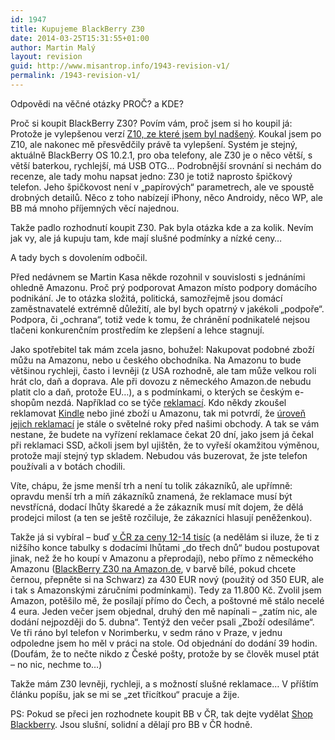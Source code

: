 ```yaml
---
id: 1947
title: Kupujeme BlackBerry Z30
date: 2014-03-25T15:31:55+01:00
author: Martin Malý
layout: revision
guid: http://www.misantrop.info/1943-revision-v1/
permalink: /1943-revision-v1/
---
```

Odpovědi na věčné otázky PROČ? a KDE?

<!--more-->

Proč si koupit BlackBerry Z30? Povím vám, proč jsem si ho koupil já: Protože je vylepšenou verzí [Z10, ze které jsem byl nadšený](http://www.misantrop.info/prvni-kroky-s-blackberry-z10/ "První kroky s BlackBerry Z10"). Koukal jsem po Z10, ale nakonec mě přesvědčily právě ta vylepšení. Systém je stejný, aktuálně BlackBerry OS 10.2.1, pro oba telefony, ale Z30 je o něco větší, s větší baterkou, rychlejší, má USB OTG&#8230; Podrobnější srovnání si nechám do recenze, ale tady mohu napsat jedno: Z30 je totiž naprosto špičkový telefon. Jeho špičkovost není v &#8222;papírových&#8220; parametrech, ale ve spoustě drobných detailů. Něco z toho nabízejí iPhony, něco Androidy, něco WP, ale BB má mnoho příjemných věcí najednou.

Takže padlo rozhodnutí koupit Z30. Pak byla otázka kde a za kolik. Nevím jak vy, ale já kupuju tam, kde mají slušné podmínky a nízké ceny&#8230;

A tady bych s dovolením odbočil.

Před nedávnem se Martin Kasa někde rozohnil v souvislosti s jednáními ohledně Amazonu. Proč prý podporovat Amazon místo podpory domácího podnikání. Je to otázka složitá, politická, samozřejmě jsou domácí zaměstnavatelé extrémně důležití, ale byl bych opatrný v jakékoli &#8222;podpoře&#8220;. Podpora, či &#8222;ochrana&#8220;, totiž vede k tomu, že chránění podnikatelé nejsou tlačeni konkurenčním prostředím ke zlepšení a lehce stagnují.

Jako spotřebitel tak mám zcela jasno, bohužel: Nakupovat podobné zboží můžu na Amazonu, nebo u českého obchodníka. Na Amazonu to bude většinou rychleji, často i levněji (z USA rozhodně, ale tam může velkou roli hrát clo, daň a doprava. Ale při dovozu z německého Amazon.de nebudu platit clo a daň, protože EU&#8230;), a s podmínkami, o kterých se českým e-shopům nezdá. Například co se týče [reklamací](http://www.misantrop.info/jak-reklamovat-u-amazonu-neplatit-znovu-clo-ani-dph). Kdo někdy zkoušel reklamovat [Kindle](http://www.amazon.de/s/?_encoding=UTF8&camp=1638&creative=19454&field-keywords=kindle%20paperwhite&linkCode=ur2&site-redirect=de&sprefix=kindl%2Celectronics%2C181&tag=kindlecat-21&url=search-alias%3Delectronics) nebo jiné zboží u Amazonu, tak mi potvrdí, že [úroveň jejich reklamací](http://www.misantrop.info/vite-co-je-za-starosti-s-reklamaci-zbozi-v-cizine) je stále o světelné roky před našimi obchody. A tak se vám nestane, že budete na vyřízení reklamace čekat 20 dní, jako jsem já čekal při reklamaci SSD, ačkoli jsem byl ujištěn, že to vyřeší okamžitou výměnou, protože mají stejný typ skladem. Nebudou vás buzerovat, že jste telefon používali a v botách chodili.

Víte, chápu, že jsme menší trh a není tu tolik zákazníků, ale upřímně: opravdu menší trh a míň zákazníků znamená, že reklamace musí být nevstřícná, dodací lhůty škaredé a že zákazník musí mít dojem, že dělá prodejci milost (a ten se ještě rozčiluje, že zákazníci hlasují peněženkou).

Takže já si vybíral &#8211; buď [v ČR za ceny 12-14 tisíc](http://mobilni-telefony.heureka.cz/blackberry-z30/) (a nedělám si iluze, že ti z nižšího konce tabulky s dodacími lhůtami &#8222;do třech dnů&#8220; budou postupovat jinak, než že ho koupí v Amazonu a přeprodají), nebo přímo z německého Amazonu ([BlackBerry Z30 na Amazon.de](http://www.amazon.de/gp/product/B00GBZ4JSW/ref=as_li_tf_tl?ie=UTF8&camp=1638&creative=6742&creativeASIN=B00GBZ4JSW&linkCode=as2&tag=kindlecat-21), v barvě bílé, pokud chcete černou, přepněte si na Schwarz) za 430 EUR nový (použitý od 350 EUR, ale i tak s Amazonskými záručními podmínkami). Tedy za 11.800 Kč. Zvolil jsem Amazon, potěšilo mě, že posílají přímo do Čech, a poštovné mě stálo necelé 4 eura. Jeden večer jsem objednal, druhý den mě napínali &#8211; &#8222;zatím nic, ale dodání nejpozději do 5. dubna&#8220;. Tentýž den večer psali &#8222;Zboží odesíláme&#8220;. Ve tři ráno byl telefon v Norimberku, v sedm ráno v Praze, v jednu odpoledne jsem ho měl v práci na stole. Od objednání do dodání 39 hodin. (Doufám, že to nečte nikdo z České pošty, protože by se člověk musel ptát &#8211; no nic, nechme to&#8230;)

Takže mám Z30 levněji, rychleji, a s možností slušné reklamace&#8230; V příštím článku popíšu, jak se mi se &#8222;zet třicítkou&#8220; pracuje a žije.

PS: Pokud se přeci jen rozhodnete koupit BB v ČR, tak dejte vydělat [Shop Blackberry](http://www.shopblackberry.cz/). Jsou slušní, solidní a dělají pro BB v ČR hodně.